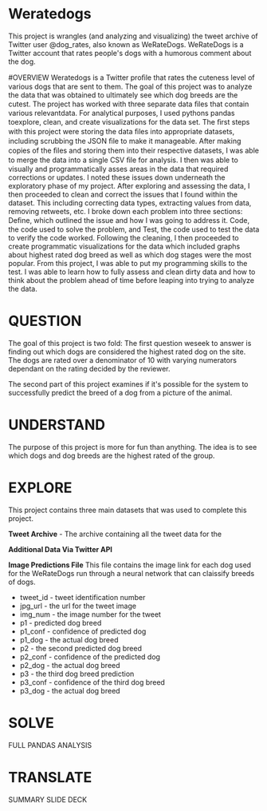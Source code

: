 # Weratedogs
This project is wrangles (and analyzing and visualizing) the tweet archive of Twitter user @dog_rates, also known as WeRateDogs. WeRateDogs is a Twitter account that rates people's dogs with a humorous comment about the dog. 

#OVERVIEW
Weratedogs is a Twitter proﬁle that rates the cuteness level of various dogs that are sent to them. The goal of this project was to analyze the data that was obtained to ultimately see which dog breeds are the cutest. The project has worked with three separate data ﬁles that contain various relevantdata. For analytical purposes, I used pythons pandas toexplore, clean, and create visualizations for the data set. The ﬁrst steps with this project were storing the data ﬁles into appropriate datasets, including scrubbing the JSON ﬁle to make it manageable. After making copies of the ﬁles and storing them into their respective datasets, I was able to merge the data into a single CSV ﬁle for analysis. I then was able to visually and programmatically asses areas in the data that required corrections or updates. I noted these issues down underneath the exploratory phase of my project. After exploring and assessing the data, I then proceeded to clean and correct the issues that I found within the dataset. This including correcting data types, extracting values from data, removing retweets, etc. I broke down each problem into three sections: Deﬁne, which outlined the issue and how I was going to address it. Code, the code used to solve the problem, and Test, the code used to test the data to verify the code worked. Following the cleaning, I then proceeded to create programmatic visualizations for the data which included graphs about highest rated dog breed as well as which dog stages were the most popular. From this project, I was able to put my programming skills to the test. I was able to learn how to fully assess and clean dirty data and how to think about the problem ahead of time before leaping into trying to analyze the data.

# QUESTION
The goal of this project is two fold: 
The first question weseek to answer is finding out which dogs are considered the highest rated dog on the site. The dogs are rated over a denominator of 10 with varying numerators dependant on the rating decided by the reviewer. 

The second part of this project examines if it's possible for the system to successfully predict the breed of a dog from a picture of the animal. 

# UNDERSTAND
The purpose of this project is more for fun than anything. The idea is to see which dogs and dog breeds are the highest rated of the group. 

# EXPLORE
This project contains three main datasets that was used to complete this project.

<b>Tweet Archive</b> - The archive containing all the tweet data for the 


<b>Additional Data Via Twitter API</b>

<b>Image Predictions File</b>
This file contains the image link for each dog used for the WeRateDogs run through a neural network that can claissify breeds of dogs. 
<ul>
<li>tweet_id - tweet identification number</li>
<li>jpg_url - the url for the tweet image</li>
<li> img_num - the image number for the tweet</li>
<li> p1 - predicted dog breed </li>
<li>p1_conf - confidence of predicted dog</li>
<li> p1_dog - the actual dog breed</li>
<li>p2 - the second predicted dog breed</li>
<li>p2_conf - confidence of the predicted dog</li>
<li>p2_dog - the actual dog breed</li>
<li>p3 - the third dog breed prediction</li>
<li>p3_conf - confidence of the third dog breed</li>
<li>p3_dog - the actual dog breed</li> 
</ul>

# SOLVE
FULL PANDAS ANALYSIS

# TRANSLATE
SUMMARY SLIDE DECK
